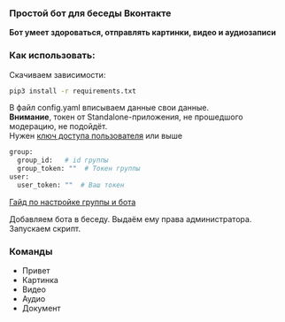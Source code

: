 ### Простой бот для беседы Вконтакте
<b>Бот умеет здороваться, отправлять картинки, видео и аудиозаписи</b>

### Как использовать:

Скачиваем зависимости:
```bash
pip3 install -r requirements.txt
```
В файл config.yaml вписываем данные свои данные.<br>
**Внимание**, токен от Standalone-приложения, не прошедшого модерацию, не подойдёт.<br>
Нужен [ключ доступа пользователя](https://vk.com/dev/implicit_flow_user) или выше

```bash
group:
  group_id:   # id группы
  group_token: ""  # Токен группы
user:
  user_token: ""  # Ваш токен
```
[Гайд по настройке группы и бота](https://www.youtube.com/watch?v=DJV_Y1yNWRE&ab_channel=RPT-RussianPythonTutor)

Добавляем бота в беседу.
Выдаём ему права администратора.
Запускаем скрипт.

### Команды
* Привет
* Картинка
* Видео
* Аудио
* Документ